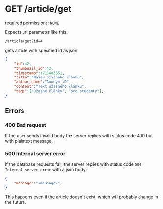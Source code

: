 # GET /article/get

required permissions: `NONE`

Expects url parameter like this:

```
/article/get?id=4
```

gets article with specified id as json:

```json
{
	"id":42,
	"thumbnail_id":42,
	"timestamp":1716403351,
	"title":"Název úžasného článku",
	"author_name":"Anonym :D",
	"content":"Text úžasného článku",
	"tags":["úžasné články", "pro studenty"],
}
```

## Errors

### 400 Bad request

If the user sends invalid body the server replies with status code 400 but with plaintext message.

### 500 Internal server error

If the database requests fail, the server replies with status code `500 Internal server error` with a json body:

```json
{
	"message":"<message>",
}
```

This happens even if the article doesn't exist, which will probably change in the future.
